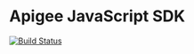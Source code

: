 # Apigee JavaScript SDK

[![Build Status](https://travis-ci.org/niraj8/apigee-js-sdk.svg?branch=master)](https://travis-ci.org/niraj8/apigee-js-sdk)
